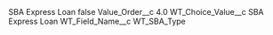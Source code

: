 <?xml version="1.0" encoding="UTF-8"?>
<CustomMetadata xmlns="http://soap.sforce.com/2006/04/metadata" xmlns:xsi="http://www.w3.org/2001/XMLSchema-instance" xmlns:xsd="http://www.w3.org/2001/XMLSchema">
    <label>SBA Express Loan</label>
    <protected>false</protected>
    <values>
        <field>Value_Order__c</field>
        <value xsi:type="xsd:double">4.0</value>
    </values>
    <values>
        <field>WT_Choice_Value__c</field>
        <value xsi:type="xsd:string">SBA Express Loan</value>
    </values>
    <values>
        <field>WT_Field_Name__c</field>
        <value xsi:type="xsd:string">WT_SBA_Type</value>
    </values>
</CustomMetadata>

